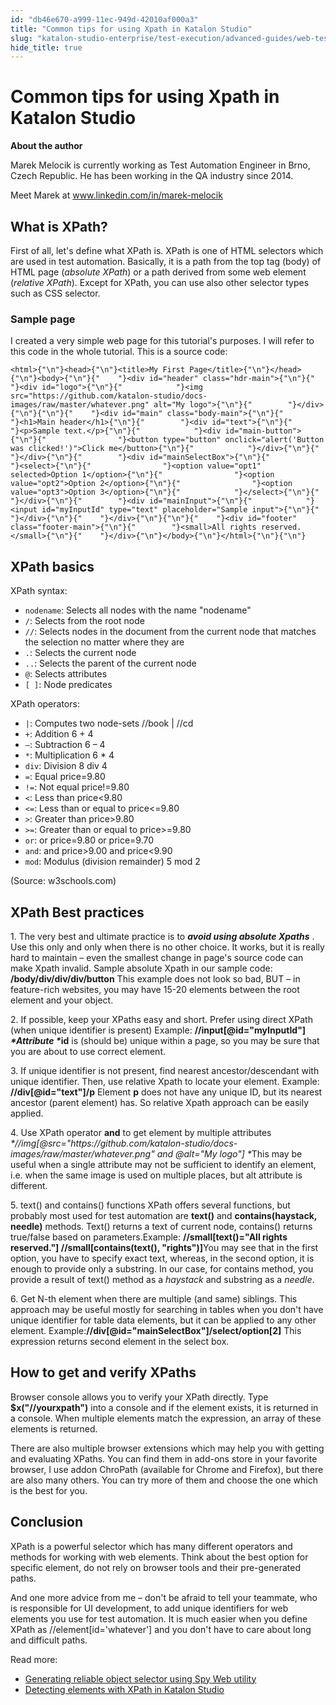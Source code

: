 ```yaml
---
id: "db46e670-a999-11ec-949d-42010af000a3"
title: "Common tips for using Xpath in Katalon Studio"
slug: "katalon-studio-enterprise/test-execution/advanced-guides/web-testing/common-tips-for-using-xpath-in-katalon-studio"
hide_title: true
---
```

    

# <a id="id" class="anchor_top_offset"/><a id="ariaid-title1" class="anchor_top_offset"/>Common tips for using Xpath in Katalon Studio

    
      
<p xmlns="http://www.w3.org/1999/xhtml" className="p">   <strong className="ph b">About the author</strong> </p> 
      
<p xmlns="http://www.w3.org/1999/xhtml" className="p">Marek Melocik is currently working as Test Automation Engineer   in Brno, Czech Republic. He has been working in the QA industry   since 2014.</p> 
      
<p xmlns="http://www.w3.org/1999/xhtml" className="p">Meet Marek at <a className="xref j-external-link" href="http://www.linkedin.com/in/marek-melocik" target="_blank">www.linkedin.com/in/marek-melocik</a> </p> 
    
  
    

## <a id="id_1" class="anchor_top_offset"/>What is XPath?

    
      
<p xmlns="http://www.w3.org/1999/xhtml" className="p">First of all, let's define what XPath is. XPath is one of HTML   selectors which are used in test automation. Basically, it is a   path from the top tag (body) of HTML page (<em className="ph i">absolute XPath</em>)   or a path derived from some web element (<em className="ph i">relative XPath</em>).   Except for XPath, you can use also other selector types such as CSS   selector.</p> 
    
      
      

### <a id="id_2" class="anchor_top_offset"/>Sample page

      
        
<p xmlns="http://www.w3.org/1999/xhtml" className="p">I created a very simple web page for this tutorial's purposes. I   will refer to this code in the whole tutorial. This is a source   code:</p> 
                  
<pre xmlns="http://www.w3.org/1999/xhtml" className="pre codeblock"><code>&lt;html&gt;{"\n"}&lt;head&gt;{"\n"}&lt;title&gt;My First Page&lt;/title&gt;{"\n"}&lt;/head&gt;{"\n"}&lt;body&gt;{"\n"}{"    "}&lt;div id="header" class="hdr-main"&gt;{"\n"}{"        "}&lt;div id="logo"&gt;{"\n"}{"            "}&lt;img src="https://github.com/katalon-studio/docs-images/raw/master/whatever.png" alt="My logo"&gt;{"\n"}{"        "}&lt;/div&gt;{"\n"}{"\n"}{"    "}&lt;div id="main" class="body-main"&gt;{"\n"}{"        "}&lt;h1&gt;Main header&lt;/h1&gt;{"\n"}{"        "}&lt;div id="text"&gt;{"\n"}{"            "}&lt;p&gt;Sample text.&lt;/p&gt;{"\n"}{"            "}&lt;div id="main-button"&gt;{"\n"}{"                "}&lt;button type="button" onclick="alert('Button was clicked!')"&gt;Click me&lt;/button&gt;{"\n"}{"            "}&lt;/div&gt;{"\n"}{"        "}&lt;/div&gt;{"\n"}{"        "}&lt;div id="mainSelectBox"&gt;{"\n"}{"            "}&lt;select&gt;{"\n"}{"                "}&lt;option value="opt1" selected&gt;Option 1&lt;/option&gt;{"\n"}{"                "}&lt;option value="opt2"&gt;Option 2&lt;/option&gt;{"\n"}{"                "}&lt;option value="opt3"&gt;Option 3&lt;/option&gt;{"\n"}{"            "}&lt;/select&gt;{"\n"}{"        "}&lt;/div&gt;{"\n"}{"        "}&lt;div id="mainInput"&gt;{"\n"}{"            "}&lt;input id="myInputId" type="text" placeholder="Sample input"&gt;{"\n"}{"        "}&lt;/div&gt;{"\n"}{"    "}&lt;/div&gt;{"\n"}{"\n"}{"    "}&lt;div id="footer" class="footer-main"&gt;{"\n"}{"        "}&lt;small&gt;All rights reserved.&lt;/small&gt;{"\n"}{"    "}&lt;/div&gt;{"\n"}&lt;/body&gt;{"\n"}&lt;/html&gt;{"\n"}{"\n"}</code></pre> 
              
    

## <a id="id_3" class="anchor_top_offset"/>XPath basics

<p xmlns="http://www.w3.org/1999/xhtml" className="p">XPath syntax:</p> 
<ul xmlns="http://www.w3.org/1999/xhtml" className="ul"><li className="li"><code className="ph codeph">nodename</code>:     Selects all nodes with the name     "nodename"</li><li className="li"><code className="ph codeph">/</code>:                     Selects from the root node</li><li className="li"><code className="ph codeph">//</code>:                    Selects nodes in the document from the current node     that matches the selection no matter where they are</li><li className="li"><code className="ph codeph">.</code>:                      Selects the current node</li><li className="li"><code className="ph codeph">..</code>:                    Selects the parent of the current node</li><li className="li"><code className="ph codeph">@</code>:                      Selects attributes</li><li className="li"><code className="ph codeph">[ ]</code>:                    Node predicates</li></ul> 
<p xmlns="http://www.w3.org/1999/xhtml" className="p">XPath operators:</p> 
<ul xmlns="http://www.w3.org/1999/xhtml" className="ul"><li className="li"><code className="ph codeph">|</code>:                      Computes two     node-sets        //book |     //cd</li><li className="li"><code className="ph codeph">+</code>:                      Addition                6 +     4</li><li className="li"><code className="ph codeph">–</code>:                    Subtraction              6 – 4</li><li className="li"><code className="ph codeph">*</code>:                      Multiplication              6 * 4</li><li className="li"><code className="ph codeph">div</code>:                    Division                  8 div 4</li><li className="li"><code className="ph codeph">=</code>:                      Equal                  price=9.80</li><li className="li"><code className="ph codeph">!=</code>:                    Not equal                price!=9.80</li><li className="li"><code className="ph codeph">&lt;</code>:                    Less than              price&lt;9.80</li><li className="li"><code className="ph codeph">&lt;=</code>:                    Less than or equal to  price&lt;=9.80</li><li className="li"><code className="ph codeph">&gt;</code>:                    Greater than   price&gt;9.80</li><li className="li"><code className="ph codeph">&gt;=</code>:                    Greater than or equal     to             price&gt;=9.80</li><li className="li"><code className="ph codeph">or</code>:                    or                  price=9.80 or price=9.70</li><li className="li"><code className="ph codeph">and</code>:                    and                    price&gt;9.00 and price&lt;9.90</li><li className="li"><code className="ph codeph">mod</code>:                  Modulus (division remainder)     5 mod 2</li></ul> 
<p xmlns="http://www.w3.org/1999/xhtml" className="p">(Source: w3schools.com)</p> 

## <a id="id_4" class="anchor_top_offset"/>XPath Best practices

<p xmlns="http://www.w3.org/1999/xhtml" className="p">1. The very best and ultimate practice is to <em className="ph i">     <strong className="ph b">avoid       using absolute Xpaths</strong>   </em>. Use this only and only when   there is no other choice. It works, but it is really hard to   maintain – even the smallest change in page's source code can   make Xpath invalid. Sample absolute Xpath in our sample code:   <strong className="ph b">/body/div/div/div/button</strong> This example does not   look so bad, BUT – in feature-rich websites, you may have   15-20 elements between the root element and your object.</p> 
<p xmlns="http://www.w3.org/1999/xhtml" className="p">2. If possible, keep your XPaths easy and short. Prefer using   direct XPath (when unique identifier is present) Example:   <strong className="ph b">//input[@id="myInputId"] <em className="ph i">*Attribute *</em>id</strong>   is (should be) unique within a page, so you may be sure that you   are about to use correct element.</p> 
<p xmlns="http://www.w3.org/1999/xhtml" className="p">3. If unique identifier is not present, find nearest   ancestor/descendant with unique identifier. Then, use relative   Xpath to locate your element. Example:   <strong className="ph b">//div[@id="text"]/p</strong> Element <strong className="ph b">p</strong>   does not have any unique ID, but its nearest ancestor (parent   element) has. So relative Xpath approach can be easily applied.</p> 
<p xmlns="http://www.w3.org/1999/xhtml" className="p">4. Use XPath operator <strong className="ph b">and</strong> to get element by   multiple attributes   <em className="ph i">*//img[@src="https://github.com/katalon-studio/docs-images/raw/master/whatever.png"     and @alt="My logo"] *</em>This may be useful when a single   attribute may not be sufficient to identify an element, i.e. when   the same image is used on multiple places, but alt attribute is   different.</p> 
<p xmlns="http://www.w3.org/1999/xhtml" className="p">5. text() and contains() functions XPath offers several   functions, but probably most used for test automation are   <strong className="ph b">text()</strong> and <strong className="ph b">contains(haystack,     needle)</strong> methods. Text() returns a text of current node,   contains() returns true/false based on parameters.Example:   <strong className="ph b">//small[text()="All rights reserved."]     //small[contains(text(), "rights")]</strong>You may see that in the   first option, you have to specify exact text, whereas, in the   second option, it is enough to provide only a substring. In our   case, for contains method, you provide a result of text() method as   a <em className="ph i">haystack</em> and substring as a <em className="ph i">needle</em>.</p> 
<p xmlns="http://www.w3.org/1999/xhtml" className="p">6. Get N-th element when there are multiple (and same) siblings.   This approach may be useful mostly for searching in tables when you   don't have unique identifier for table data elements, but it can be   applied to any other element.   Example:<strong className="ph b">//div[@id="mainSelectBox"]/select/option[2]</strong>   This expression returns second element in the select box.</p> 
    

## <a id="id_5" class="anchor_top_offset"/>How to get and verify XPaths

    
      
<p xmlns="http://www.w3.org/1999/xhtml" className="p">Browser console allows you to verify your XPath directly. Type   <strong className="ph b">$x("//yourxpath")</strong> into a console and if the   element exists, it is returned in a console. When multiple elements   match the expression, an array of these elements is returned.</p> 
      
<p xmlns="http://www.w3.org/1999/xhtml" className="p">There are also multiple browser extensions which may help you   with getting and evaluating XPaths. You can find them in add-ons   store in your favorite browser, I use addon ChroPath (available for   Chrome and Firefox), but there are also many others. You can try   more of them and choose the one which is the best for you.</p> 
    
  
    

## <a id="id_6" class="anchor_top_offset"/>Conclusion

    
      
<p xmlns="http://www.w3.org/1999/xhtml" className="p">XPath is a powerful selector which has many different operators   and methods for working with web elements. Think about the best   option for specific element, do not rely on browser tools and their   pre-generated paths.</p> 
      
<p xmlns="http://www.w3.org/1999/xhtml" className="p">And one more advice from me – don't be afraid to tell your   teammate, who is responsible for UI development, to add unique   identifiers for web elements you use for test automation. It is   much easier when you define XPath as //element[id='whatever'] and   you don't have to care about long and difficult paths.</p> 
      
<p xmlns="http://www.w3.org/1999/xhtml" className="p">Read more:</p> 
      
<ul xmlns="http://www.w3.org/1999/xhtml" className="ul">   <li className="li">     <a className="xref j-external-link" href="https://docs.katalon.com/katalon-studio/docs/generate_css_xpath_selector_spy_web_utility.html" target="_blank">Generating       reliable object selector using Spy Web utility</a>   </li>   <li className="li">     <a className="xref j-external-link" href="https://docs.katalon.com/katalon-studio/tutorials/detect_elements_xpath.html" target="_blank">Detecting       elements with XPath in Katalon Studio</a>   </li> </ul> 
    
  
